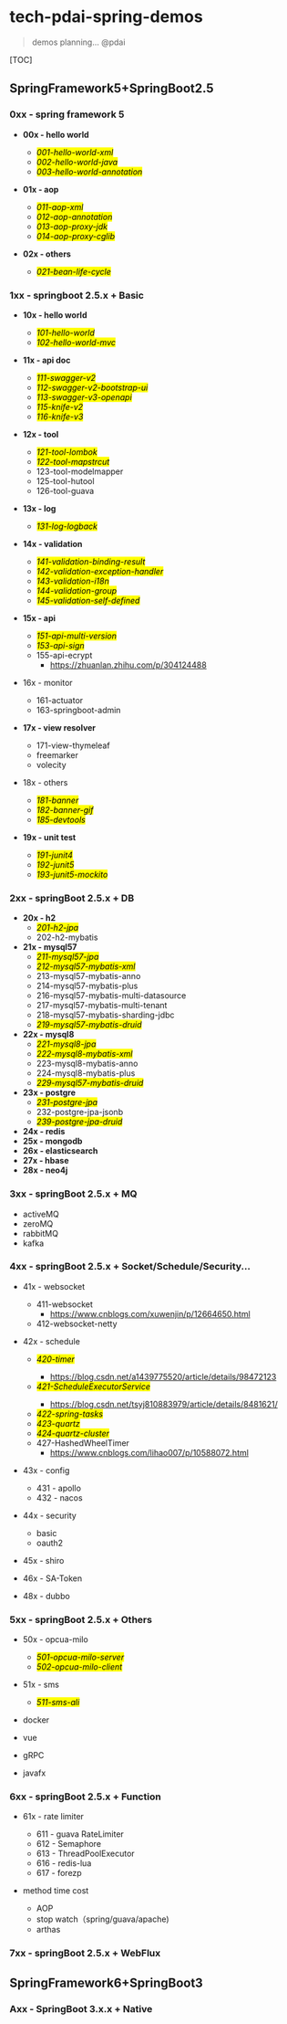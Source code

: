 # tech-pdai-spring-demos

> demos planning... @pdai

[TOC]

## SpringFramework5+SpringBoot2.5

### 0xx - spring framework 5

+ **00x - hello world**
    + <mark>*001-hello-world-xml*</mark>
    + <mark>*002-hello-world-java*</mark>
    + <mark>*003-hello-world-annotation*</mark>

+ **01x - aop**
    + <mark>*011-aop-xml*
    + <mark>*012-aop-annotation*
    + <mark>*013-aop-proxy-jdk*
    + <mark>*014-aop-proxy-cglib*

+ **02x - others**
    + <mark>*021-bean-life-cycle*

### 1xx - springboot 2.5.x + Basic

+ **10x - hello world**
    + <mark>*101-hello-world*
    + <mark>*102-hello-world-mvc*

+ **11x - api doc**
    + <mark>*111-swagger-v2*
    + <mark>*112-swagger-v2-bootstrap-ui*
    + <mark>*113-swagger-v3-openapi*
    + <mark>*115-knife-v2*
    + <mark>*116-knife-v3*

+ **12x - tool**
    + <mark>*121-tool-lombok*
    + <mark>*122-tool-mapstrcut*
    + 123-tool-modelmapper
    + 125-tool-hutool
    + 126-tool-guava

+ **13x - log**
    + <mark>*131-log-logback*

+ **14x - validation**
    + <mark>*141-validation-binding-result*
    + <mark>*142-validation-exception-handler*
    + <mark>*143-validation-i18n*
    + <mark>*144-validation-group*
    + <mark>*145-validation-self-defined*

+ **15x - api**
    + <mark>*151-api-multi-version*
    + <mark>*153-api-sign*
    + 155-api-ecrypt
      + https://zhuanlan.zhihu.com/p/304124488

+ 16x - monitor
    + 161-actuator
    + 163-springboot-admin

+ **17x - view resolver**
    + 171-view-thymeleaf
    + freemarker
    + volecity

+ 18x - others
    + <mark>*181-banner*
    + <mark>*182-banner-gif*
    + <mark>*185-devtools*

+ **19x - unit test**
    + <mark>*191-junit4*
    + <mark>*192-junit5*
    + <mark>*193-junit5-mockito*

### 2xx - springBoot 2.5.x + DB

+ **20x - h2**
    + <mark>*201-h2-jpa*
    + 202-h2-mybatis
+ **21x - mysql57**
    + <mark>*211-mysql57-jpa*
    + <mark>*212-mysql57-mybatis-xml*
    + 213-mysql57-mybatis-anno
    + 214-mysql57-mybatis-plus
    + 216-mysql57-mybatis-multi-datasource
    + 217-mysql57-mybatis-multi-tenant
    + 218-mysql57-mybatis-sharding-jdbc
    + <mark>*219-mysql57-mybatis-druid*
+ **22x - mysql8**
    + <mark>*221-mysql8-jpa*
    + <mark>*222-mysql8-mybatis-xml*
    + 223-mysql8-mybatis-anno
    + 224-mysql8-mybatis-plus
    + <mark>*229-mysql57-mybatis-druid*
+ **23x - postgre**
    + <mark>*231-postgre-jpa*
    + 232-postgre-jpa-jsonb
    + <mark>*239-postgre-jpa-druid*
+ **24x - redis**
+ **25x - mongodb**
+ **26x - elasticsearch**
+ **27x - hbase**
+ **28x - neo4j**

### 3xx - springBoot 2.5.x + MQ

+ activeMQ
+ zeroMQ
+ rabbitMQ
+ kafka

### 4xx - springBoot 2.5.x + Socket/Schedule/Security...

+ 41x - websocket
  + 411-websocket
    + https://www.cnblogs.com/xuwenjin/p/12664650.html
  + 412-websocket-netty
+ 42x - schedule
  + <mark>*420-timer*
    + https://blog.csdn.net/a1439775520/article/details/98472123
  + <mark>*421-ScheduleExecutorService*
    + https://blog.csdn.net/tsyj810883979/article/details/8481621/
  + <mark>*422-spring-tasks*
  + <mark>*423-quartz*
  + <mark>*424-quartz-cluster*
  + 427-HashedWheelTimer
    + https://www.cnblogs.com/lihao007/p/10588072.html
+ 43x - config
  + 431 - apollo
  + 432 - nacos
 
+ 44x - security
  + basic
  + oauth2
+ 45x - shiro
+ 46x - SA-Token

+ 48x - dubbo

### 5xx - springBoot 2.5.x + Others

+ 50x - opcua-milo
  + <mark>*501-opcua-milo-server*
  + <mark>*502-opcua-milo-client*

+ 51x - sms
  + <mark>*511-sms-ali*

+ docker
+ vue
+ gRPC
+ javafx

### 6xx - springBoot 2.5.x + Function

+ 61x - rate limiter
  + 611 - guava RateLimiter
  + 612 - Semaphore
  + 613 - ThreadPoolExecutor
  + 616 - redis-lua
  + 617 - forezp
  
+ method time cost
  + AOP
  + stop watch（spring/guava/apache)
  + arthas

### 7xx - springBoot 2.5.x + WebFlux

## SpringFramework6+SpringBoot3
### Axx - SpringBoot 3.x.x + Native